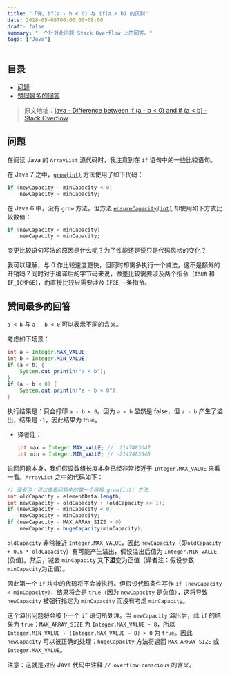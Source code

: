 ```yaml
---
title: "「译」if(a - b < 0) 与 if(a < b) 的区别"
date: 2018-05-08T00:00:00+08:00
draft: false
summary: "一个针对此问题 Stack Overflow 上的回答。"
tags: ["Java"]
---
```


## 目录

- [问题](#问题)
- [赞同最多的回答](#赞同最多的回答)

> 原文地址：[java - Difference between if (a - b < 0) and if (a < b) - Stack Overflow](https://stackoverflow.com/questions/33147339/difference-between-if-a-b-0-and-if-a-b)

## 问题

在阅读 Java 的 `ArrayList` 源代码时，我注意到在 `if` 语句中的一些比较语句。

在 Java 7 之中，[`grow(int)`](http://grepcode.com/file/repository.grepcode.com/java/root/jdk/openjdk/7-b147/java/util/ArrayList.java#ArrayList.grow%28int%29) 方法使用了如下代码：

```java
if (newCapacity - minCapacity < 0)
    newCapacity = minCapacity;
```

在 Java 6 中，没有 `grow` 方法。但方法 [`ensureCapacity(int)`](http://grepcode.com/file/repository.grepcode.com/java/root/jdk/openjdk/6-b27/java/util/ArrayList.java#ArrayList.ensureCapacity%28int%29) 却使用如下方式比较数值：

```java
if (newCapacity < minCapacity)
    newCapacity = minCapacity;
```

变更比较语句写法的原因是什么呢？为了性能还是说只是代码风格的变化？

我可以理解，与 0 作比较速度更快，但同时却需多执行一个减法，这不是额外的开销吗？同时对于编译后的字节码来说，做差比较需要涉及两个指令（`ISUB` 和 `IF_ICMPGE`），而直接比较只需要涉及 `IFGE` 一条指令。

## 赞同最多的回答

`a < b` 与 `a - b < 0` 可以表示不同的含义。

考虑如下场景：

```java
int a = Integer.MAX_VALUE;
int b = Integer.MIN_VALUE;
if (a < b) {
    System.out.println("a < b");
}
if (a - b < 0) {
    System.out.println("a - b < 0");
}
```

执行结果是：只会打印 `a - b < 0`。因为 `a < b` 显然是 false，但 `a - b` 产生了溢出，结果是 `-1`，因此结果为 true。

* 译者注：
    ```java
    int max = Integer.MAX_VALUE; //  2147483647
    int min = Integer.MIN_VALUE; // -2147483648
    ```

说回问题本身，我们假设数组长度本身已经非常接近于 `Integer.MAX_VALUE` 来看一看。`ArrayList` 之中的代码如下：

```java
// 译者注：可以查看问题中的第一个链接 grow(int) 方法
int oldCapacity = elementData.length;
int newCapacity = oldCapacity + (oldCapacity >> 1);
if (newCapacity - minCapacity < 0)
    newCapacity = minCapacity;
if (newCapacity - MAX_ARRAY_SIZE > 0)
    newCapacity = hugeCapacity(minCapacity);
```

`oldCapacity` 非常接近 `Integer.MAX_VALUE`，因此 `newCapacity`（即`oldCapacity + 0.5 * oldCapacity`）有可能产生溢出，假设溢出后值为 `Integer.MIN_VALUE` (负值)。然后，减去 `minCapacity` 又**下溢**变为正值（译者注：假设参数`minCapacity`为正值）。

因此第一个 `if` 块中的代码将不会被执行。但假设代码条件写作 `if (newCapacity < minCapacity)`，结果将会是 `true`（因为 `newCapacity` 是负值），这将导致 `newCapacity` 被强行指定为 `minCapacity` 而没有考虑 `minCapacity`。

这个溢出问题将会被下一个 `if` 语句所处理。当 `newCapacity` 溢出后，此 `if` 的结果为 `true`：`MAX_ARRAY_SIZE` 为 `Integer.MAX_VALUE - 8`，所以 `Integer.MIN_VALUE - (Integer.MAX_VALUE - 8) > 0` 为 `true`。因此 `newCapacity` 可以被正确的处理：`hugeCapacity` 方法将返回 `MAX_ARRAY_SIZE` 或 `Integer.MAX_VALUE`。

注意：这就是对应 Java 代码中注释 `// overflow-conscious` 的含义。
